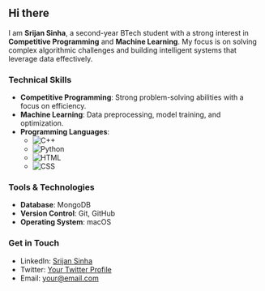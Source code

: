 ## Hi there

I am **Srijan Sinha**, a second-year BTech student with a strong interest in **Competitive Programming** and **Machine Learning**. My focus is on solving complex algorithmic challenges and building intelligent systems that leverage data effectively.

### Technical Skills
- **Competitive Programming**: Strong problem-solving abilities with a focus on efficiency.
- **Machine Learning**: Data preprocessing, model training, and optimization.
- **Programming Languages**:  
  - ![C++](https://img.shields.io/badge/C++-blue?style=for-the-badge&logo=c%2B%2B)  
  - ![Python](https://img.shields.io/badge/Python-yellow?style=for-the-badge&logo=python)  
  - ![HTML](https://img.shields.io/badge/HTML-orange?style=for-the-badge&logo=html5)  
  - ![CSS](https://img.shields.io/badge/CSS-blue?style=for-the-badge&logo=css3)  

### Tools & Technologies
- **Database**: MongoDB
- **Version Control**: Git, GitHub
- **Operating System**: macOS

### Get in Touch
- LinkedIn: [Srijan Sinha](https://www.linkedin.com/in/srijan-sinha-6ab127290/)
- Twitter: [Your Twitter Profile](#)
- Email: your@email.com

